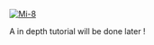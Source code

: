 [![Mi-8](https://steamuserimages-a.akamaihd.net/ugc/1035212224338342268/268B6614DA22B4820DFACBD886FF403677DCCD05/)](https://steamcommunity.com/sharedfiles/filedetails/?id=2118631952)

A in depth tutorial will be done later !